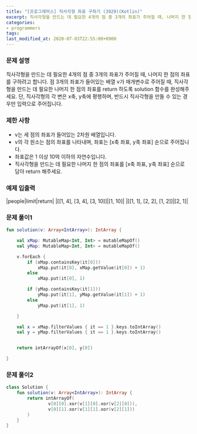 ```yaml
---
title: "[프로그래머스] 직사각형 좌표 구하기 (3929)(Kotlin)"
excerpt: 직사각형을 만드는 데 필요한 4개의 점 중 3개의 좌표가 주어질 때, 나머지 한 점의 좌표를 구하려고 합니다. 점 3개의 좌표가 들어있는 배열 v가 매개변수로 주어질 때, 직사각형을 만드는 데 필요한 나머지 한 점의 좌표를 return 하도록 solution 함수를 완성해주세요. 단, 직사각형의 각 변은 x축, y축에 평행하며, 반드시 직사각형을 만들 수 있는 경우만 입력으로 주어집니다.
categories:
- programmers
tags:
last_modified_at: 2020-07-03T22:55:00+0900
---
```


### 문제 설명

직사각형을 만드는 데 필요한 4개의 점 중 3개의 좌표가 주어질 때, 나머지 한 점의 좌표를 구하려고 합니다. 점 3개의 좌표가 들어있는 배열 v가 매개변수로 주어질 때, 직사각형을 만드는 데 필요한 나머지 한 점의 좌표를 return 하도록 solution 함수를 완성해주세요. 단, 직사각형의 각 변은 x축, y축에 평행하며, 반드시 직사각형을 만들 수 있는 경우만 입력으로 주어집니다.

### 제한 사항

  * v는 세 점의 좌표가 들어있는 2차원 배열입니다.
  * v의 각 원소는 점의 좌표를 나타내며, 좌표는 [x축 좌표, y축 좌표] 순으로 주어집니다.
  * 좌표값은 1 이상 10억 이하의 자연수입니다.
  * 직사각형을 만드는 데 필요한 나머지 한 점의 좌표를 [x축 좌표, y축 좌표] 순으로 담아 return 해주세요.

### 예제 입출력

|people|limit|return|
|[[1, 4], [3, 4], [3, 10]]|[1, 10]|
|[[1, 1], [2, 2], [1, 2]]|[2, 1]|

### 문제 풀이1

```kotlin
fun solution(v: Array<IntArray>): IntArray {

    val xMap: MutableMap<Int, Int> = mutableMapOf()
    val yMap: MutableMap<Int, Int> = mutableMapOf()

    v.forEach {
        if (xMap.containsKey(it[0]))
            xMap.put(it[0], xMap.getValue(it[0]) + 1)
        else
            xMap.put(it[0], 1)

        if (yMap.containsKey(it[1]))
            yMap.put(it[1], yMap.getValue(it[1]) + 1)
        else
            yMap.put(it[1], 1)

    }

    val x = xMap.filterValues { it == 1 }.keys.toIntArray()
    val y = yMap.filterValues { it == 1 }.keys.toIntArray()


    return intArrayOf(x[0], y[0])

}
```


### 문제 풀이2

```kotlin
class Solution {
    fun solution(v: Array<IntArray>): IntArray {
        return intArrayOf(
                v[0][0].xor(v[1][0].xor(v[2][0])),
                v[0][1].xor(v[1][1].xor(v[2][1]))
        )
    }
}
```
